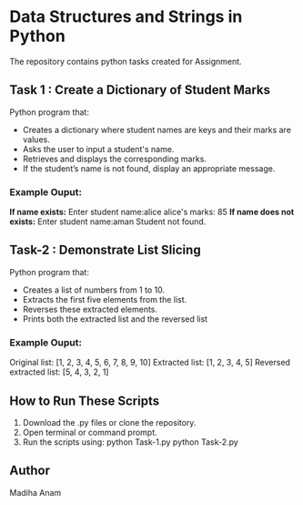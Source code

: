 #  Data Structures and Strings in Python
The repository contains python tasks created for Assignment.
## Task 1 : Create a Dictionary of Student Marks
Python program that:
- Creates a dictionary where student names are keys and their marks are values.
- Asks the user to input a student's name.
- Retrieves and displays the corresponding marks.
- If the student’s name is not found, display an appropriate message.
### Example Ouput:
**If name exists:**
Enter student name:alice
alice's marks: 85
**If name does not exists:**
Enter student name:aman
Student not found.
## Task-2 : Demonstrate List Slicing 
Python program that:
- Creates a list of numbers from 1 to 10.
- Extracts the first five elements from the list.
- Reverses these extracted elements.
- Prints both the extracted list and the reversed list
### Example Ouput:
Original list: [1, 2, 3, 4, 5, 6, 7, 8, 9, 10]
Extracted list: [1, 2, 3, 4, 5]
Reversed extracted list: [5, 4, 3, 2, 1]
## How to Run These Scripts
1. Download the .py files or clone the repository.
2. Open terminal or command prompt.
3. Run the scripts using:
python Task-1.py
python Task-2.py
## Author
Madiha Anam
